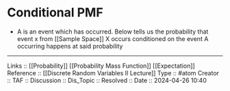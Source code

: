 # Conditional PMF

- A is an event which has occurred. Below tells us the probability that event x from [[Sample Space]] X occurs conditioned on the event A occurring happens at said probability

---
Links :: [[Probability]] [[Probability Mass Function]] [[Expectation]]
Reference :: [[Discrete Random Variables II Lecture]]
Type :: #atom
Creator ::
TAF ::
Discussion ::
Dis_Topic :: 
Resolved ::
Date :: 2024-04-26 10:40
